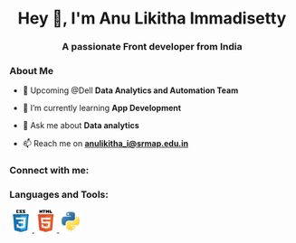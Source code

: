 <h1 align="center">Hey 👋, I'm Anu Likitha Immadisetty</h1>
<h3 align="center">A passionate Front developer from India</h3>
<h3>About Me</h3>

- 🔭 Upcoming @Dell **Data Analytics and Automation Team**

- 🌱 I’m currently learning **App Development**

- 💬 Ask me about **Data analytics**

- 📫 Reach me on **anulikitha_i@srmap.edu.in**

<h3 align="left">Connect with me:</h3>
<p align="left">
</p>

<h3 align="left">Languages and Tools:</h3>
<p align="left"> <a href="https://www.w3schools.com/css/" target="_blank" rel="noreferrer"> <img src="https://raw.githubusercontent.com/devicons/devicon/master/icons/css3/css3-original-wordmark.svg" alt="css3" width="40" height="40"/> </a> <a href="https://www.w3.org/html/" target="_blank" rel="noreferrer"> <img src="https://raw.githubusercontent.com/devicons/devicon/master/icons/html5/html5-original-wordmark.svg" alt="html5" width="40" height="40"/> </a> <a href="https://www.python.org" target="_blank" rel="noreferrer"> <img src="https://raw.githubusercontent.com/devicons/devicon/master/icons/python/python-original.svg" alt="python" width="40" height="40"/> </a> </p>
